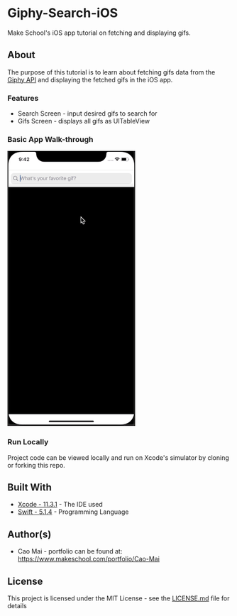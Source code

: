 # Giphy-Search-iOS
Make School's iOS app tutorial on fetching and displaying gifs.

## About
The purpose of this tutorial is to learn about fetching gifs data from the [Giphy API](https://developers.giphy.com/) and displaying the fetched gifs in the iOS app.

### Features
* Search Screen - input desired gifs to search for
* Gifs Screen - displays all gifs as UITableView

### Basic App Walk-through
![](gifSearchWalk.gif)


### Run Locally

Project code can be viewed locally  and run on Xcode's simulator by cloning or forking this repo.

## Built With
* [Xcode - 11.3.1](https://developer.apple.com/xcode/) - The IDE used
* [Swift - 5.1.4](https://developer.apple.com/swift/) - Programming Language

## Author(s)
* Cao Mai - portfolio can be found at:
https://www.makeschool.com/portfolio/Cao-Mai

## License

This project is licensed under the MIT License - see the [LICENSE.md](LICENSE.md) file for details

